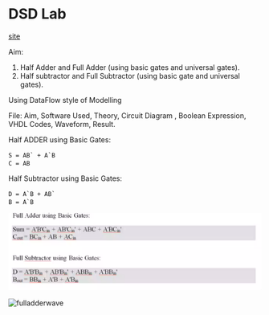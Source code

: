 #  DSD Lab


[site](https://www.cs.drexel.edu/~jjohnson/2012-13/fall/cs281_fa12/labs/vhdlmux.html )

Aim:

1. Half Adder and Full Adder (using basic gates and universal gates).
2. Half subtractor and Full Subtractor (using basic gate and universal
gates).

Using DataFlow style of Modelling

File: Aim, Software Used, Theory, Circuit Diagram , Boolean Expression, VHDL
Codes, Waveform, Result.


Half ADDER using Basic Gates:

```
S = AB` + A`B
C = AB
```

Half Subtractor using Basic Gates:

```
D = A`B + AB`
B = A`B
```


![AdderAndSubtractor](img/AdderandSubtractor.png )


![fulladderwave](img/fulladderwave.png )

